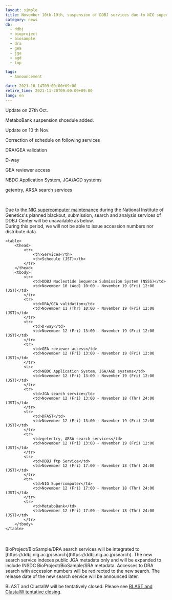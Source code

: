 ```yaml
---
layout: simple
title: November 10th-19th, suspension of DDBJ services due to NIG supercomputer maintenance
category: news
db:
  - ddbj
  - bioproject
  - biosample
  - dra
  - gea
  - jga
  - agd
  - top

tags:
  - Announcement

date: 2021-10-14T09:00:00+09:00
retire_time: 2021-11-20T09:00:00+09:00
lang: en
---
```


Update on 27th Oct.

MetaboBank suspension shcedule added.

Update on 10 th Nov.

Correction of schedule on following services

DRA/GEA validation

D-way

GEA reviewer access

NBDC Application System, JGA/AGD systems

getentry, ARSA search services

<br>

Due to the [NIG supercomputer maintenance](https://sc.ddbj.nig.ac.jp/en/blog/2021-09-14-scheduled-maintainance/) during the National Institute of Genetics's planned blackout, submission, search and analysis services of DDBJ Center will be unavailable as below.   
During this period, we will not be able to issue accession numbers nor distribute data.

<div class="main_table format">

    <table>
        <thead>
            <tr>
                <th>Services</th>
                <th>Schedule (JST)</th>
            </tr>
        </thead>
        <tbody>
            <tr>
                <td>DDBJ Nucleotide Sequence Submission System (NSSS)</td>
                <td>November 10 (Wed) 10:00 - November 19 (Fri) 12:00 (JST)</td>
            </tr>
            <tr>
                <td>DRA/GEA validation</td>
                <td>November 11 (Thr) 10:00 - November 19 (Fri) 12:00 (JST)</td>
            </tr>
            <tr>
                <td>D-way</td>
                <td>November 12 (Fri) 13:00 - November 19 (Fri) 12:00 (JST)</td>
            </tr>
            <tr>
                <td>GEA reviewer access</td>
                <td>November 12 (Fri) 13:00 - November 19 (Fri) 12:00 (JST)</td>
            </tr>
            <tr>
                <td>NBDC Application System, JGA/AGD systems</td>
                <td>November 12 (Fri) 13:00 - November 19 (Fri) 12:00 (JST)</td>
            </tr>
            <tr>
                <td>JGA search service</td>
                <td>November 12 (Fri) 13:00 - November 18 (Thr) 24:00 (JST)</td>
            </tr>
            <tr>
                <td>DFAST</td>
                <td>November 12 (Fri) 13:00 - November 19 (Fri) 12:00 (JST)</td>
            </tr>
            <tr>
                <td>getentry, ARSA search services</td>
                <td>November 12 (Fri) 13:00 - November 19 (Fri) 12:00 (JST)</td>
            </tr>
            <tr>
                <td>DDBJ ftp Service</td>
                <td>November 12 (Fri) 17:00 - November 18 (Thr) 24:00 (JST)</td>
            </tr>
            <tr>
                <td>NIG Supercomputer</td>
                <td>November 12 (Fri) 17:00 - November 18 (Thr) 24:00 (JST)</td>
            </tr>
            <tr>
                <td>MetaboBank</td>
                <td>November 12 (Fri) 17:00 - November 18 (Thr) 24:00 (JST)</td>
            </tr>
        </tbody>
    </table>
</div>
<br>
<br>
BioProject/BioSample/DRA search services will be integrated to [https://ddbj.nig.ac.jp/search](https://ddbj.nig.ac.jp/search).    
The new search service indexes public JGA metadata only and will be expanded to include INSDC BioProject/BioSample/SRA metadata. Accesses to DRA search with accession numbers will be redirected to the new search.    
The release date of the new search service will be announced later.   

BLAST and ClustalW will be tentatively closed. Please see [BLAST and ClustalW tentative closing](/news/en/2021-10-15_2-e.html).



